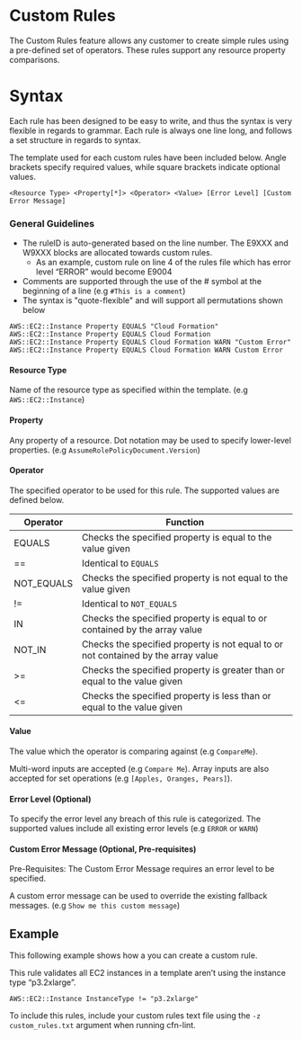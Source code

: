 # Custom Rules
The Custom Rules feature allows any customer to create simple rules using a pre-defined set of operators. These rules support any resource property comparisons.

# Syntax
Each rule has been designed to be easy to write, and thus the syntax is very flexible in regards to grammar. Each rule is always one line long, and follows a set structure in regards to syntax.

The template used for each custom rules have been included below. Angle brackets specify required values, while square brackets indicate optional values.

`<Resource Type> <Property[*]> <Operator> <Value> [Error Level] [Custom Error Message]`


### General Guidelines

* The ruleID is auto-generated based on the line number. The E9XXX and W9XXX blocks are allocated towards custom rules.
    * As an example, custom rule on line 4 of the rules file which has error level “ERROR” would become E9004
* Comments are supported through the use of the # symbol at the beginning of a line (e.g `#This is a comment`)
* The syntax is "quote-flexible" and will support all permutations shown below
```
AWS::EC2::Instance Property EQUALS "Cloud Formation"
AWS::EC2::Instance Property EQUALS Cloud Formation
AWS::EC2::Instance Property EQUALS Cloud Formation WARN "Custom Error"
AWS::EC2::Instance Property EQUALS Cloud Formation WARN Custom Error
```

#### Resource Type

Name of the resource type as specified within the template. (e.g `AWS::EC2::Instance`)


#### Property

Any property of a resource. Dot notation may be used to specify lower-level properties. (e.g `AssumeRolePolicyDocument.Version`)

#### Operator

The specified operator to be used for this rule. The supported values are defined below.

| Operator          | Function |
| --------------------- | ------------- |
| EQUALS | Checks the specified property is equal to the value given |
| == | Identical to `EQUALS` |
| NOT_EQUALS | Checks the specified property is not equal to the value given |
| != | Identical to `NOT_EQUALS` |
| IN | Checks the specified property is equal to or contained by the array value |
| NOT_IN | Checks the specified property is not equal to or not contained by the array value |
| \>= | Checks the specified property is greater than or equal to the value given |
| <= | Checks the specified property is less than or equal to the value given |

#### Value

The value which the operator is comparing against (e.g `CompareMe`).

Multi-word inputs are accepted  (e.g `Compare Me`). Array inputs are also accepted for set operations (e.g `[Apples, Oranges, Pears]`).

#### Error Level (Optional)

To specify the error level any breach of this rule is categorized. The supported values include all existing error levels (e.g `ERROR` or `WARN`)

#### Custom Error Message (Optional, Pre-requisites)

Pre-Requisites: The Custom Error Message requires an error level to be specified.

A custom error message can be used to override the existing fallback messages. (e.g `Show me this custom message`)

## Example
This following example shows how a you can create a custom rule.
 
This rule validates all EC2 instances in a template aren’t using the instance type “p3.2xlarge”.

```
AWS::EC2::Instance InstanceType != "p3.2xlarge"
```

To include this rules, include your custom rules text file using the `-z custom_rules.txt` argument when running cfn-lint.



